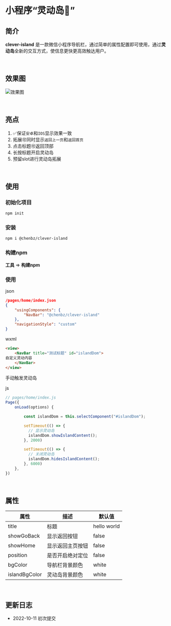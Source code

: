 # 小程序“灵动岛💊”

## 简介

**clever-island** 是一款微信小程序导航栏，通过简单的属性配置即可使用，通过**灵动岛**全新的交互方式，使信息更快更高效触达用户。

<br />

## 效果图

![效果图](https://s3.bmp.ovh/imgs/2022/10/11/759475e1bcd33664.png)

<br />

## 亮点

1. ✅保证`安卓`和`IOS`显示效果一致
2. 拓展🉑️同时显示`返回上一页`和`返回首页`
3. 点击标题🉑️返回顶部
4. 长按标题开启灵动岛
5. 预留slot进行灵动岛拓展

<br />

## 使用

### 初始化项目

```bash
npm init
```



### 安装

```bash
npm i @chenbz/clever-island
```



### 构建npm

**工具** => **构建npm**



### 使用

json

```json
/pages/home/index.json
{
    "usingComponents": {
        "NavBar": "@chenbz/clever-island"
    },
    "navigationStyle": "custom"
}
```

wxml

```html
<view>
    <NavBar title="测试标题" id="islandDom">
自定义灵动内容
    </NavBar>
</view>
```

手动触发灵动岛

js

```js
// pages/home/index.js
Page({
    onLoad(options) {

        const islandDom = this.selectComponent("#islandDom");

        setTimeout(() => {
          // 显示灵动岛
          islandDom.showIslandContent();
        }, 2000)

        setTimeout(() => {
          // 关闭灵动岛
          islandDom.hidesIslandContent();
        }, 6000)
    },
})
```



<br />

## 属性

| 属性          | 描述             | 默认值      |
| ------------- | ---------------- | ----------- |
| title         | 标题             | hello world |
| showGoBack    | 显示返回按钮     | false       |
| showHome      | 显示返回主页按钮 | false       |
| position      | 是否开启绝对定位 | false       |
| bgColor       | 导航栏背景颜色   | white       |
| islandBgColor | 灵动岛背景颜色   | white       |

<br />

## 更新日志

- 2022-10-11 初次提交
